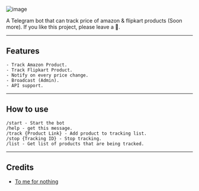  
![image](https://user-images.githubusercontent.com/88939380/157654766-9bf1eea8-2225-4e1a-b2ee-777ab59a30b3.png)</center>


A Telegram bot that can track price of amazon & flipkart products (Soon more).
If you like this project, please leave a 🌟.

---

## Features

```
- Track Amazon Product.
- Track Flipkart Product.
- Notify on every price change.
- Broadcast (Admin).
- API support.
```

---

## How to use

```
/start - Start the bot
/help - get this message.
/track {Product Link} - Add product to tracking list.
/stop {Tracking ID} - Stop tracking.
/list - Get list of products that are being tracked.
```

---


## Credits
- [To me for nothing](https://github.com/adarsh-goel/)
